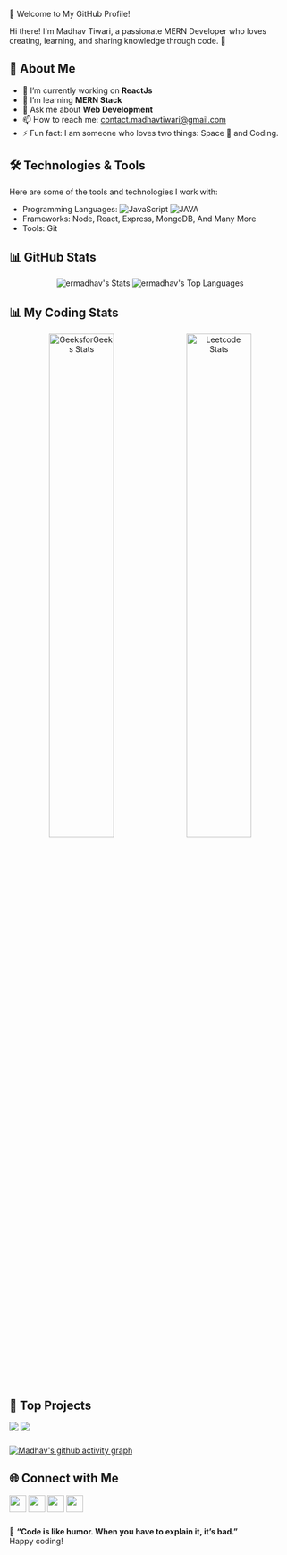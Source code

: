 👋 Welcome to My GitHub Profile!

Hi there! I'm Madhav Tiwari, a passionate MERN Developer who loves creating, learning, and sharing knowledge through code. 🌟

## 🚀 About Me

- 🔭 I’m currently working on **ReactJs**
- 🌱 I’m learning **MERN Stack**
- 💬 Ask me about **Web Development**
- 📫 How to reach me: contact.madhavtiwari@gmail.com
- ⚡ Fun fact: I am someone who loves two things: Space 🚀 and Coding.

## 🛠️ Technologies & Tools

Here are some of the tools and technologies I work with:

- Programming Languages: ![JavaScript](https://img.shields.io/badge/-JavaScript-yellow) ![JAVA](https://img.shields.io/badge/-Java-blue) 
- Frameworks: Node, React, Express, MongoDB, And Many More
- Tools: Git
  
## 📊 GitHub Stats

<div align="center">
  <img src="https://github-readme-stats.vercel.app/api?username=ermadhav&theme=dark&show_icons=true&hide_border=true&count_private=true" alt="ermadhav's Stats" />
  <img src="https://github-readme-stats.vercel.app/api/top-langs/?username=ermadhav&theme=dark&show_icons=true&hide_border=true&layout=compact" alt="ermadhav's Top Languages" />
</div>

## 📊 My Coding Stats

<div align="center">
  <img src="https://gfgstatscard.vercel.app/ermadhavtiwari?theme=dark" alt="GeeksforGeeks Stats" style="display: inline-block; width: 48%;" />
  <img src="https://leetcard.jacoblin.cool/ermadhav?ext=heatmap" alt="Leetcode Stats" style="display: inline-block; width: 48%;" />
</div>


## 🌟 Top Projects

[![](https://github-readme-stats.vercel.app/api/pin/?username=ermadhav&repo=ChatApp&theme=dark)](https://github.com/ermadhav/ChatApp)
[![](https://github-readme-stats.vercel.app/api/pin/?username=ermadhav&repo=Leetcode_Solution&theme=dark)](https://github.com/ermadhav/Leetcode_Solution)

###
[![Madhav's github activity graph](https://github-readme-activity-graph.vercel.app/graph?username=ermadhav&theme=github-compact)](https://github.com/ermadhav/github-readme-activity-graph) 
###

## 🌐 Connect with Me
<a href="https://www.linkedin.com/in/ermadhav/"><img src="https://img.shields.io/badge/LinkedIn-blue?logo=linkedin&logoColor=white" height="30"></a>
<a href="https://madhavtiwari.netlify.app/"><img src="https://img.shields.io/badge/Portfolio-orange" height="30"></a>
<a href="https://x.com/MadhavT50928649"><img src="https://img.shields.io/badge/Twitter-blue?logo=twitter" height="30"></a>
<a href="https://www.instagram.com/madhav_tiwari24/"><img src="https://img.shields.io/badge/Instagram-royalblue?logo=instagram" height="30"></a>

###

🌟 **“Code is like humor. When you have to explain it, it’s bad.”**  
Happy coding!


